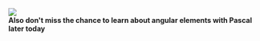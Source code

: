 <section data-background-color="#fff">
    <img src="./img/angular_elements.png"  class="img-plain"/>
    <aside class="notes">
        <b>Also don't miss the chance to learn about angular elements with Pascal later today</b>
    </aside>
</section>